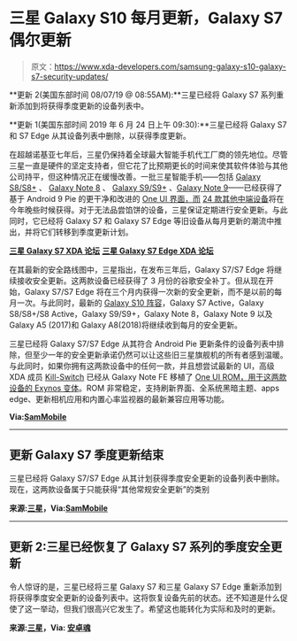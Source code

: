 # 三星 Galaxy S10 每月更新，Galaxy S7 偶尔更新

> 原文：<https://www.xda-developers.com/samsung-galaxy-s10-galaxy-s7-security-updates/>

**更新 2(美国东部时间 08/07/19 @ 08:55AM):**三星已经将 Galaxy S7 系列重新添加到将获得季度更新的设备列表中。

**更新 1(美国东部时间 2019 年 6 月 24 日上午 09:30):**三星已经将 Galaxy S7 和 S7 Edge 从其设备列表中删除，以获得季度更新。

在超越诺基亚七年后，三星仍保持着全球最大智能手机代工厂商的领先地位。尽管三星一直是硬件的坚定支持者，但它花了比预期更长的时间来使其软件体验与其他公司持平，但这种情况正在缓慢改善。一批三星智能手机——包括 [Galaxy S8/S8+](https://www.xda-developers.com/one-ui-android-pie-beta-samsung-galaxy-note-8-us/) 、 [Galaxy Note 8](https://www.xda-developers.com/samsung-galaxy-note-8-one-ui-update-eastern-europe/) 、 [Galaxy S9/S9+](https://www.xda-developers.com/samsung-galaxy-s9-one-ui-android-pie-sprint-verizon/) 、[Galaxy Note 9](https://www.xda-developers.com/t-mobile-samsung-galaxy-note-9-one-ui-android-pie/)——已经获得了基于 Android 9 Pie 的更干净和改进的 [One UI 界面，而](https://www.youtube.com/watch?v=tKJkUM18oK4) [24 款其他中端设备](https://www.xda-developers.com/samsung-galaxy-s8-note-8-android-pie-one-ui-update-roadmap/)将在今年晚些时候获得。对于无法品尝馅饼的设备，三星保证定期进行安全更新。与此同时，它已经将 Galaxy S7 和 Galaxy S7 Edge 等旧设备从每月更新的潮流中推出，并将它们转移到季度更新计划。

[**三星 Galaxy S7 XDA 论坛**](https://forum.xda-developers.com/galaxy-s7) [**三星 Galaxy S7 Edge XDA 论坛**](https://forum.xda-developers.com/s7-edge)

在其最新的安全路线图中，三星指出，在发布三年后，Galaxy S7/S7 Edge 将继续接收安全更新。这两款设备已经获得了 3 月份的谷歌安全补丁。但从现在开始，Galaxy S7/S7 Edge 将在三个月内获得一次新的安全更新，而不是以前的每月一次。与此同时，最新的 [Galaxy S10 阵容](https://www.xda-developers.com/samsung-galaxy-s10-s10-and-s10e-launch-with-the-snapdragon-855-ultrasonic-in-display-fingerprint-scanners-reverse-wireless-charging-and-a-whole-lot-more/)，Galaxy S7 Active，Galaxy S8/S8+/S8 Active，Galaxy S9/S9+，Galaxy Note 8，Galaxy Note 9 以及 Galaxy A5 (2017)和 Galaxy A8(2018)将继续收到每月的安全更新。

三星已经将 Galaxy S7/S7 Edge 从其符合 Android Pie 更新条件的设备列表中排除，但至少一年的安全更新承诺仍然可以让这些旧三星旗舰机的所有者感到温暖。与此同时，如果你拥有这两款设备中的任何一款，并且想尝试最新的 UI，高级 XDA 成员 [Kill-Switch](https://forum.xda-developers.com/member.php?u=7098450) 已经从 Galaxy Note FE 移植了 [One UI ROM，用于这两款设备的 Exynos 变体](https://www.xda-developers.com/samsung-galaxy-note-fes-one-ui-port-exynos-galaxy-s7-s7-edge/)。ROM 非常稳定，支持刷新界面、全系统黑暗主题、apps edge、更新相机应用和内置心率监视器的最新兼容应用等功能。

**Via:[SamMobile](https://www.sammobile.com/2019/04/01/galaxy-s7-quarterly-security-updates)**

* * *

## 更新 Galaxy S7 季度更新结束

三星已经将 Galaxy S7/S7 Edge 从其计划获得季度安全更新的设备列表中删除。现在，这两款设备属于只能获得“其他常规安全更新”的类别

**来源:[三星](https://security.samsungmobile.com/workScope.smsb)，Via:[SamMobile](https://www.sammobile.com/2019/06/24/galaxy-s7-no-longer-get-quarterly-security-updates/)**

* * *

## 更新 2:三星已经恢复了 Galaxy S7 系列的季度安全更新

令人惊讶的是，三星已经将三星 Galaxy S7 和三星 Galaxy S7 Edge 重新添加到将获得季度安全更新的设备列表中。这将恢复设备先前的状态。还不知道是什么促使了这一举动，但我们很高兴它发生了。希望这也能转化为实际和及时的更新。

**来源:[三星](https://security.samsungmobile.com/workScope.smsb)，Via: [安卓魂](https://www.theandroidsoul.com/samsung-adds-s7-and-s7-edge-to-update-list/)**